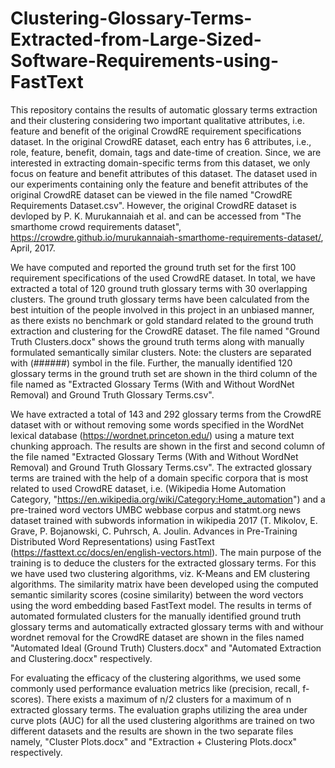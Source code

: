 # Clustering-Glossary-Terms-Extracted-from-Large-Sized-Software-Requirements-using-FastText

This repository contains the results of automatic glossary terms extraction and their clustering considering two important qualitative attributes, i.e. feature and benefit of the original CrowdRE requirement specifications dataset. In the original CrowdRE dataset, each entry has 6 attributes, i.e., role, feature, benefit, domain, tags and date-time of creation. Since, we are interested in extracting domain-specific terms from this dataset, we only focus on feature and benefit attributes of this dataset. The dataset used in our experiments containing only the feature and benefit attributes of the original CrowdRE dataset can be viewed in the file named "CrowdRE Requirements Dataset.csv". However, the original CrowdRE dataset is devloped by P. K. Murukannaiah et al. and can be accessed from "The smarthome crowd requirements dataset", https://crowdre.github.io/murukannaiah-smarthome-requirements-dataset/, April, 2017. 

We have computed and reported the ground truth set for the first 100 requirement specifications of the used CrowdRE dataset. In total, we have extracted a total of 120 ground truth glossary terms with 30 overlapping clusters. The ground truth glossary terms have been calculated from the best intuition of the people involved in this project in an unbiased manner, as there exists no benchmark or gold standard related to the ground truth extraction and clustering for the CrowdRE dataset. The file named "Ground Truth Clusters.docx" shows the ground truth terms along with manually formulated semantically similar clusters. Note: the clusters are separated with (######) symbol in the file. Further, the manually identified 120 glossary terms in the ground truth set are shown in the third column of the file named as "Extracted Glossary Terms (With and Without WordNet Removal) and Ground Truth Glossary Terms.csv".

We have extracted a total of 143 and 292 glossary terms from the CrowdRE dataset with or without removing some words specified in the WordNet lexical database (https://wordnet.princeton.edu/) using a mature text chunking approach. The results are shown in the first and second column of the file named "Extracted Glossary Terms (With and Without WordNet Removal) and Ground Truth Glossary Terms.csv". The extracted glossary terms are trained with the help of a domain specific corpora that is most related to used CrowdRE dataset, i.e. (Wikipedia Home Automation Category, "https://en.wikipedia.org/wiki/Category:Home_automation") and a pre-trained word vectors UMBC webbase corpus and statmt.org news dataset trained with subwords information in wikipedia 2017 (T. Mikolov, E. Grave, P. Bojanowski, C. Puhrsch, A. Joulin. Advances in Pre-Training Distributed Word Representations) using FastText (https://fasttext.cc/docs/en/english-vectors.html). The main purpose of the training is to deduce the clusters for the extracted glossary terms. For this we have used two clustering algorithms, viz. K-Means and EM clustering algorithms. The similarity matrix have been developed using the computed semantic similarity scores (cosine similarity) between the word vectors using the word embedding based FastText model. The results in terms of automated formulated clusters for the manually identified ground truth glossary terms and automatically extracted glossary terms with and withour wordnet removal for the CrowdRE dataset are shown in the files named "Automated Ideal (Ground Truth) Clusters.docx" and "Automated Extraction and Clustering.docx" respectively.

For evaluating the efficacy of the clustering algorithms, we used some commonly used performance evaluation metrics like (precision, recall, f-scores). There exists a maximum of n/2 clusters for a maximum of n extracted glossary terms. The evaluation graphs utilizing the area under curve plots (AUC) for all the used clustering algorithms are trained on two different datasets and the results are shown in the two separate files namely, "Cluster Plots.docx" and "Extraction + Clustering Plots.docx" respectively.
